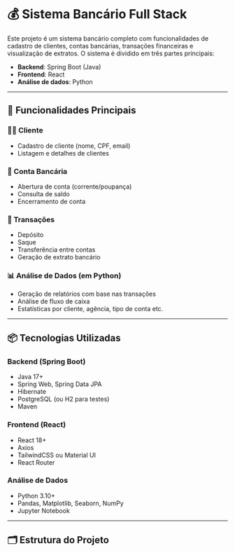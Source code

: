 # 💰 Sistema Bancário Full Stack

Este projeto é um sistema bancário completo com funcionalidades de cadastro de clientes, contas bancárias, transações financeiras e visualização de extratos. O sistema é dividido em três partes principais:

- **Backend**: Spring Boot (Java)
- **Frontend**: React
- **Análise de dados**: Python

---

## 🧩 Funcionalidades Principais

### 🧑‍💼 Cliente
- Cadastro de cliente (nome, CPF, email)
- Listagem e detalhes de clientes

### 🏦 Conta Bancária
- Abertura de conta (corrente/poupança)
- Consulta de saldo
- Encerramento de conta

### 💸 Transações
- Depósito
- Saque
- Transferência entre contas
- Geração de extrato bancário

### 📊 Análise de Dados (em Python)
- Geração de relatórios com base nas transações
- Análise de fluxo de caixa
- Estatísticas por cliente, agência, tipo de conta etc.

---

## 📦 Tecnologias Utilizadas

### Backend (Spring Boot)
- Java 17+
- Spring Web, Spring Data JPA
- Hibernate
- PostgreSQL (ou H2 para testes)
- Maven

### Frontend (React)
- React 18+
- Axios
- TailwindCSS ou Material UI
- React Router

### Análise de Dados
- Python 3.10+
- Pandas, Matplotlib, Seaborn, NumPy
- Jupyter Notebook

---

## 🗂️ Estrutura do Projeto

